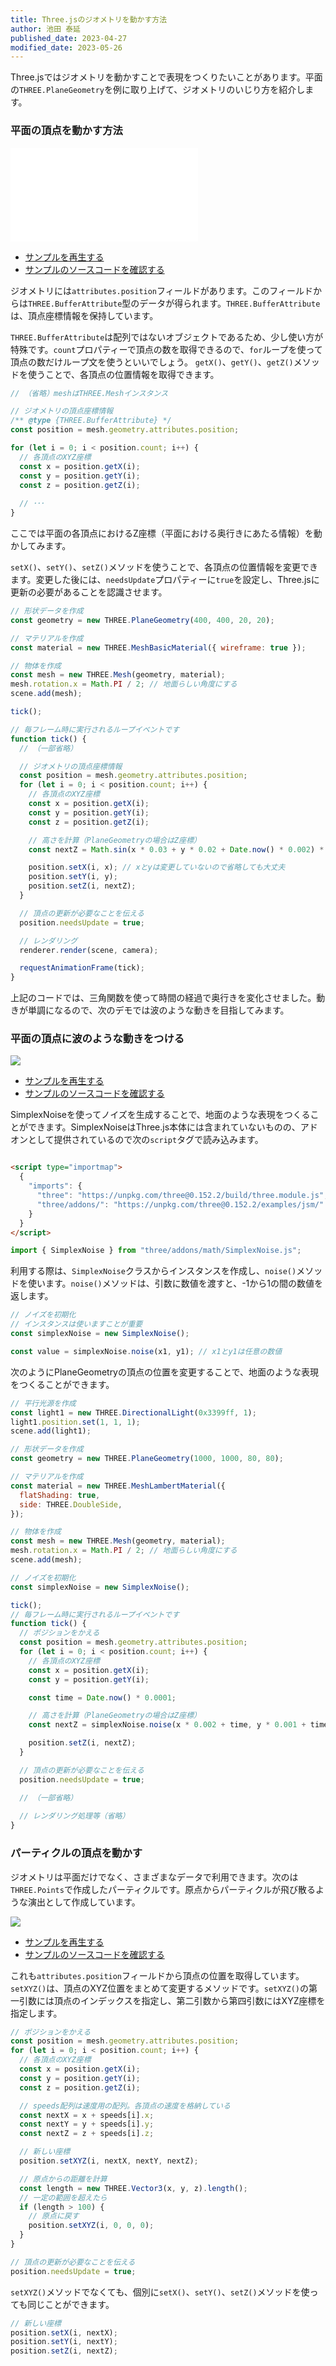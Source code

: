 ```yaml
---
title: Three.jsのジオメトリを動かす方法
author: 池田 泰延
published_date: 2023-04-27
modified_date: 2023-05-26
---
```


Three.jsではジオメトリを動かすことで表現をつくりたいことがあります。平面の`THREE.PlaneGeometry`を例に取り上げて、ジオメトリのいじり方を紹介します。


### 平面の頂点を動かす方法

![](../imgs/position_geometry.html)

- [サンプルを再生する](https://ics-creative.github.io/tutorial-three/samples/position_geometry.html)
- [サンプルのソースコードを確認する](../samples/position_geometry.html)



ジオメトリには`attributes.position`フィールドがあります。このフィールドからは`THREE.BufferAttribute`型のデータが得られます。`THREE.BufferAttribute`は、頂点座標情報を保持しています。

`THREE.BufferAttribute`は配列ではないオブジェクトであるため、少し使い方が特殊です。`count`プロパティーで頂点の数を取得できるので、`for`ループを使って頂点の数だけループ文を使うといいでしょう。
`getX()`、`getY()`、`getZ()`メソッドを使うことで、各頂点の位置情報を取得できます。

```js
// （省略）meshはTHREE.Meshインスタンス

// ジオメトリの頂点座標情報
/** @type {THREE.BufferAttribute} */
const position = mesh.geometry.attributes.position;

for (let i = 0; i < position.count; i++) {
  // 各頂点のXYZ座標
  const x = position.getX(i);
  const y = position.getY(i);
  const z = position.getZ(i);
  
  // ･･･
}
```

ここでは平面の各頂点におけるZ座標（平面における奥行きにあたる情報）を動かしてみます。

`setX()`、`setY()`、`setZ()`メソッドを使うことで、各頂点の位置情報を変更できます。変更した後には、`needsUpdate`プロパティーに`true`を設定し、Three.jsに更新の必要があることを認識させます。

```js
// 形状データを作成
const geometry = new THREE.PlaneGeometry(400, 400, 20, 20);

// マテリアルを作成
const material = new THREE.MeshBasicMaterial({ wireframe: true });

// 物体を作成
const mesh = new THREE.Mesh(geometry, material);
mesh.rotation.x = Math.PI / 2; // 地面らしい角度にする
scene.add(mesh);

tick();

// 毎フレーム時に実行されるループイベントです
function tick() {
  // （一部省略）

  // ジオメトリの頂点座標情報
  const position = mesh.geometry.attributes.position;
  for (let i = 0; i < position.count; i++) {
    // 各頂点のXYZ座標
    const x = position.getX(i);
    const y = position.getY(i);
    const z = position.getZ(i);

    // 高さを計算（PlaneGeometryの場合はZ座標）
    const nextZ = Math.sin(x * 0.03 + y * 0.02 + Date.now() * 0.002) * 30;

    position.setX(i, x); // xとyは変更していないので省略しても大丈夫
    position.setY(i, y);
    position.setZ(i, nextZ);
  }

  // 頂点の更新が必要なことを伝える
  position.needsUpdate = true;

  // レンダリング
  renderer.render(scene, camera);

  requestAnimationFrame(tick);
}
```

上記のコードでは、三角関数を使って時間の経過で奥行きを変化させました。動きが単調になるので、次のデモでは波のような動きを目指してみます。

### 平面の頂点に波のような動きをつける

![](../imgs/position_geometry_simplex.png)

- [サンプルを再生する](https://ics-creative.github.io/tutorial-three/samples/position_geometry_simplex.html)
- [サンプルのソースコードを確認する](../samples/position_geometry_simplex.html)


SimplexNoiseを使ってノイズを生成することで、地面のような表現をつくることができます。SimplexNoiseはThree.js本体には含まれていないものの、アドオンとして提供されているので次の`script`タグで読み込みます。


```html

<script type="importmap">
  {
    "imports": {
      "three": "https://unpkg.com/three@0.152.2/build/three.module.js",
      "three/addons/": "https://unpkg.com/three@0.152.2/examples/jsm/"
    }
  }
</script>
```

```js
import { SimplexNoise } from "three/addons/math/SimplexNoise.js";
```

利用する際は、`SimplexNoise`クラスからインスタンスを作成し、`noise()`メソッドを使います。`noise()`メソッドは、引数に数値を渡すと、-1から1の間の数値を返します。

```js
// ノイズを初期化
// インスタンスは使いますことが重要
const simplexNoise = new SimplexNoise();

const value = simplexNoise.noise(x1, y1); // x1とy1は任意の数値
```

次のようにPlaneGeometryの頂点の位置を変更することで、地面のような表現をつくることができます。

```js
// 平行光源を作成
const light1 = new THREE.DirectionalLight(0x3399ff, 1);
light1.position.set(1, 1, 1);
scene.add(light1);

// 形状データを作成
const geometry = new THREE.PlaneGeometry(1000, 1000, 80, 80);

// マテリアルを作成
const material = new THREE.MeshLambertMaterial({
  flatShading: true,
  side: THREE.DoubleSide,
});

// 物体を作成
const mesh = new THREE.Mesh(geometry, material);
mesh.rotation.x = Math.PI / 2; // 地面らしい角度にする
scene.add(mesh);

// ノイズを初期化
const simplexNoise = new SimplexNoise();

tick();
// 毎フレーム時に実行されるループイベントです
function tick() {
  // ポジションをかえる
  const position = mesh.geometry.attributes.position;
  for (let i = 0; i < position.count; i++) {
    // 各頂点のXYZ座標
    const x = position.getX(i);
    const y = position.getY(i);

    const time = Date.now() * 0.0001;

    // 高さを計算（PlaneGeometryの場合はZ座標）
    const nextZ = simplexNoise.noise(x * 0.002 + time, y * 0.001 + time) * 150;

    position.setZ(i, nextZ);
  }

  // 頂点の更新が必要なことを伝える
  position.needsUpdate = true;

  // （一部省略）
  
  // レンダリング処理等（省略）
}
```

### パーティクルの頂点を動かす

ジオメトリは平面だけでなく、さまざまなデータで利用できます。次のは`THREE.Points`で作成したパーティクルです。原点からパーティクルが飛び散るような演出として作成しています。


![](../imgs/points_position.png)

- [サンプルを再生する](https://ics-creative.github.io/tutorial-three/samples/points_position.html)
- [サンプルのソースコードを確認する](../samples/points_position.html)


これも`attributes.position`フィールドから頂点の位置を取得しています。`setXYZ()`は、頂点のXYZ位置をまとめて変更するメソッドです。`setXYZ()`の第一引数には頂点のインデックスを指定し、第二引数から第四引数にはXYZ座標を指定します。


```js
// ポジションをかえる
const position = mesh.geometry.attributes.position;
for (let i = 0; i < position.count; i++) {
  // 各頂点のXYZ座標
  const x = position.getX(i);
  const y = position.getY(i);
  const z = position.getZ(i);

  // speeds配列は速度用の配列。各頂点の速度を格納している
  const nextX = x + speeds[i].x;
  const nextY = y + speeds[i].y;
  const nextZ = z + speeds[i].z;

  // 新しい座標
  position.setXYZ(i, nextX, nextY, nextZ);

  // 原点からの距離を計算
  const length = new THREE.Vector3(x, y, z).length();
  // 一定の範囲を超えたら
  if (length > 100) {
    // 原点に戻す
    position.setXYZ(i, 0, 0, 0);
  }
}

// 頂点の更新が必要なことを伝える
position.needsUpdate = true;
```

`setXYZ()`メソッドでなくても、個別に`setX()`、`setY()`、`setZ()`メソッドを使っても同じことができます。

```js
// 新しい座標
position.setX(i, nextX);
position.setY(i, nextY);
position.setZ(i, nextZ);
```